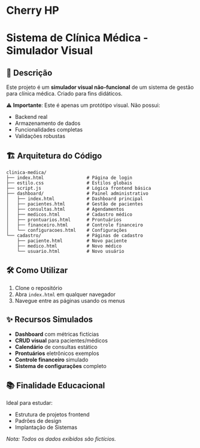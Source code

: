 # Cherry HP
# Sistema de Clínica Médica - Simulador Visual

## 📝 Descrição

Este projeto é um **simulador visual não-funcional** de um sistema de gestão para clínica médica. Criado para fins didáticos.

⚠️ **Importante**: Este é apenas um protótipo visual. Não possui:
- Backend real
- Armazenamento de dados
- Funcionalidades completas
- Validações robustas

## 🏗️ Arquitetura do Código

```
clinica-medica/
├── index.html                # Página de login
├── estilo.css                # Estilos globais
├── script.js                 # Lógica frontend básica
├── dashboard/                # Painel administrativo
│   ├── index.html            # Dashboard principal
│   ├── pacientes.html        # Gestão de pacientes
│   ├── consultas.html        # Agendamentos
│   ├── medicos.html          # Cadastro médico
│   ├── prontuarios.html      # Prontuários
│   ├── financeiro.html       # Controle financeiro
│   └── configuracoes.html    # Configurações
└── cadastro/                 # Páginas de cadastro
    ├── paciente.html         # Novo paciente
    ├── medico.html           # Novo médico
    └── usuario.html          # Novo usuário
```

## 🛠️ Como Utilizar

1. Clone o repositório
2. Abra `index.html` em qualquer navegador
3. Navegue entre as páginas usando os menus

## ✨ Recursos Simulados

- **Dashboard** com métricas fictícias
- **CRUD visual** para pacientes/médicos
- **Calendário** de consultas estático
- **Prontuários** eletrônicos exemplos
- **Controle financeiro** simulado
- **Sistema de configurações** completo

## 📚 Finalidade Educacional

Ideal para estudar:
- Estrutura de projetos frontend
- Padrões de design
- Implantação de Sistemas

*Nota: Todos os dados exibidos são fictícios.*
